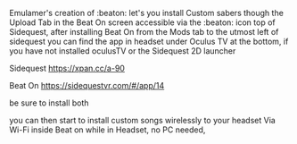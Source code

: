 Emulamer's creation of :beaton: let's you install Custom sabers though the Upload Tab in the Beat On screen accessible via the :beaton:  icon top of Sidequest, after installing Beat On from the Mods tab to the utmost left of sidequest you can find the app in headset under Oculus TV at the bottom, if you have not installed oculusTV or the Sidequest 2D launcher

Sidequest
https://xpan.cc/a-90

Beat On
https://sidequestvr.com/#/app/14

be sure to install both

you can then start to install custom songs wirelessly to your headset Via Wi-Fi inside Beat on while in Headset, no PC needed,